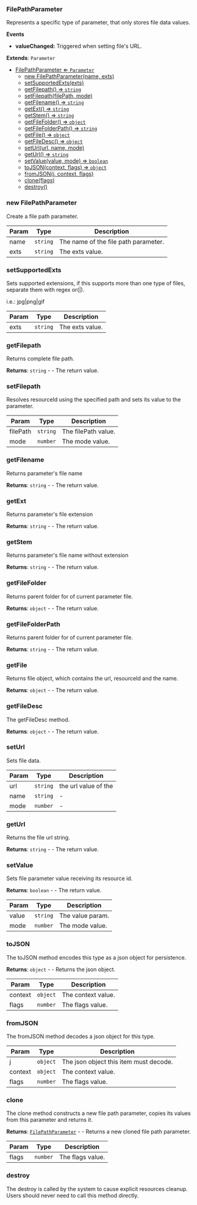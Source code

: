 <a name="FilePathParameter"></a>

### FilePathParameter 
Represents a specific type of parameter, that only stores file data values.

**Events**
* **valueChanged:** Triggered when setting file's URL.


**Extends**: <code>Parameter</code>  

* [FilePathParameter ⇐ <code>Parameter</code>](#FilePathParameter)
    * [new FilePathParameter(name, exts)](#new-FilePathParameter)
    * [setSupportedExts(exts)](#setSupportedExts)
    * [getFilepath() ⇒ <code>string</code>](#getFilepath)
    * [setFilepath(filePath, mode)](#setFilepath)
    * [getFilename() ⇒ <code>string</code>](#getFilename)
    * [getExt() ⇒ <code>string</code>](#getExt)
    * [getStem() ⇒ <code>string</code>](#getStem)
    * [getFileFolder() ⇒ <code>object</code>](#getFileFolder)
    * [getFileFolderPath() ⇒ <code>string</code>](#getFileFolderPath)
    * [getFile() ⇒ <code>object</code>](#getFile)
    * [getFileDesc() ⇒ <code>object</code>](#getFileDesc)
    * [setUrl(url, name, mode)](#setUrl)
    * [getUrl() ⇒ <code>string</code>](#getUrl)
    * [setValue(value, mode) ⇒ <code>boolean</code>](#setValue)
    * [toJSON(context, flags) ⇒ <code>object</code>](#toJSON)
    * [fromJSON(j, context, flags)](#fromJSON)
    * [clone(flags)](#clone)
    * [destroy()](#destroy)

<a name="new_FilePathParameter_new"></a>

### new FilePathParameter
Create a file path parameter.


| Param | Type | Description |
| --- | --- | --- |
| name | <code>string</code> | The name of the file path parameter. |
| exts | <code>string</code> | The exts value. |

<a name="FilePathParameter+setSupportedExts"></a>

### setSupportedExts
Sets supported extensions, if this supports more than one type of files, separate them with regex or(|).

i.e.: jpg|png|gif



| Param | Type | Description |
| --- | --- | --- |
| exts | <code>string</code> | The exts value. |

<a name="FilePathParameter+getFilepath"></a>

### getFilepath
Returns complete file path.


**Returns**: <code>string</code> - - The return value.  
<a name="FilePathParameter+setFilepath"></a>

### setFilepath
Resolves resourceId using the specified path and sets its value to the parameter.



| Param | Type | Description |
| --- | --- | --- |
| filePath | <code>string</code> | The filePath value. |
| mode | <code>number</code> | The mode value. |

<a name="FilePathParameter+getFilename"></a>

### getFilename
Returns parameter's file name


**Returns**: <code>string</code> - - The return value.  
<a name="FilePathParameter+getExt"></a>

### getExt
Returns parameter's file extension


**Returns**: <code>string</code> - - The return value.  
<a name="FilePathParameter+getStem"></a>

### getStem
Returns parameter's file name without extension


**Returns**: <code>string</code> - - The return value.  
<a name="FilePathParameter+getFileFolder"></a>

### getFileFolder
Returns parent folder for of current parameter file.


**Returns**: <code>object</code> - - The return value.  
<a name="FilePathParameter+getFileFolderPath"></a>

### getFileFolderPath
Returns parent folder for of current parameter file.


**Returns**: <code>string</code> - - The return value.  
<a name="FilePathParameter+getFile"></a>

### getFile
Returns file object, which contains the url, resourceId and the name.


**Returns**: <code>object</code> - - The return value.  
<a name="FilePathParameter+getFileDesc"></a>

### getFileDesc
The getFileDesc method.


**Returns**: <code>object</code> - - The return value.  
<a name="FilePathParameter+setUrl"></a>

### setUrl
Sets file data.



| Param | Type | Description |
| --- | --- | --- |
| url | <code>string</code> | the url value of the |
| name | <code>string</code> | - |
| mode | <code>number</code> | - |

<a name="FilePathParameter+getUrl"></a>

### getUrl
Returns the file url string.


**Returns**: <code>string</code> - - The return value.  
<a name="FilePathParameter+setValue"></a>

### setValue
Sets file parameter value receiving its resource id.


**Returns**: <code>boolean</code> - - The return value.  

| Param | Type | Description |
| --- | --- | --- |
| value | <code>string</code> | The value param. |
| mode | <code>number</code> | The mode value. |

<a name="FilePathParameter+toJSON"></a>

### toJSON
The toJSON method encodes this type as a json object for persistence.


**Returns**: <code>object</code> - - Returns the json object.  

| Param | Type | Description |
| --- | --- | --- |
| context | <code>object</code> | The context value. |
| flags | <code>number</code> | The flags value. |

<a name="FilePathParameter+fromJSON"></a>

### fromJSON
The fromJSON method decodes a json object for this type.



| Param | Type | Description |
| --- | --- | --- |
| j | <code>object</code> | The json object this item must decode. |
| context | <code>object</code> | The context value. |
| flags | <code>number</code> | The flags value. |

<a name="FilePathParameter+clone"></a>

### clone
The clone method constructs a new file path parameter,
copies its values from this parameter and returns it.


**Returns**: [<code>FilePathParameter</code>](#FilePathParameter) - - Returns a new cloned file path parameter.  

| Param | Type | Description |
| --- | --- | --- |
| flags | <code>number</code> | The flags value. |

<a name="FilePathParameter+destroy"></a>

### destroy
The destroy is called by the system to cause explicit resources cleanup.
Users should never need to call this method directly.


